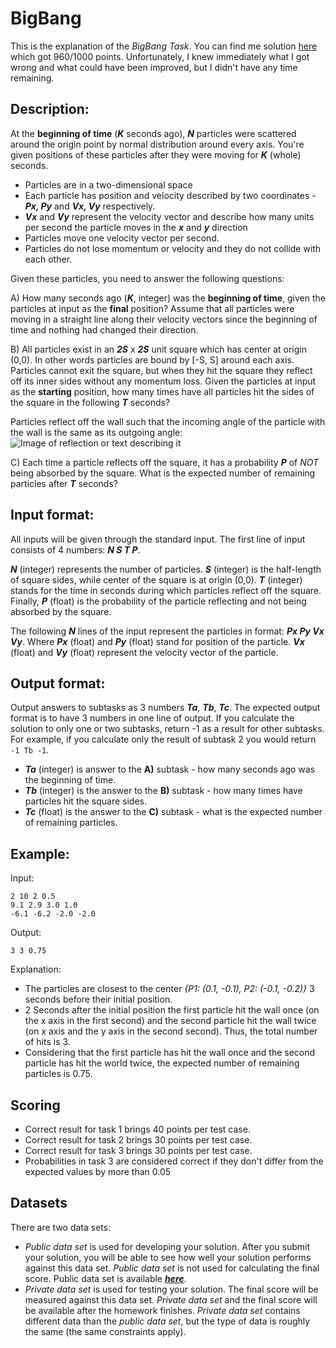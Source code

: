 # BigBang

This is the explanation of the *BigBang Task*. You can find me solution [here](https://github.com/emirdemic/Petnica-Summer-Institute-Machine-Learning---Homework-Assignmnets/blob/main/big-bang/big_bang.py) which got 960/1000 points. Unfortunately, I knew immediately what I got wrong and
what could have been improved, but I didn't have any time remaining.

## Description:

At the **beginning of time** (***K*** seconds ago), ***N*** particles were scattered
around the origin point by normal distribution around every axis.
You're given positions of these particles after they were moving for ***K*** (whole) seconds.
* Particles are in a two-dimensional space
* Each particle has position and velocity described by two coordinates - ***Px, Py*** and  ***Vx, Vy*** respectively.
* ***Vx*** and ***Vy*** represent the velocity vector and describe how many units per second the particle moves in the ***x*** and ***y*** direction
* Particles move one velocity vector per second.
* Particles do not lose momentum or velocity and they do not collide with each other.

Given these particles, you need to answer the following questions:


A) How many seconds ago (***K***, integer) was the **beginning of time**, given the particles at input as the **final** position?
Assume that all particles were moving in a straight line along their velocity vectors since the beginning of time and nothing had changed their direction.


B) All particles exist in an ***2S*** x ***2S*** unit square which has center at origin (0,0). In other words particles are bound by [-S, S] around each axis. Particles cannot exit the square, but when they hit the square they reflect off its inner sides without any momentum loss.
Given the particles at input as the **starting** position, how many times have all particles hit the sides of the square in the following ***T*** seconds?

Particles reflect off the wall such that the incoming angle of the particle with the wall is the same as its outgoing angle:
![Image of reflection or text describing it](https://petljamediastorage.blob.core.windows.net/psiml/Images/bigbang-image1.png)


C) Each time a particle reflects off the square, it has a probability ***P*** of *NOT* being absorbed by the square. What is the expected number of remaining particles after ***T*** seconds?

## Input format:
All inputs will be given through the standard input. The first line of input consists of 4 numbers: ***N S T P***.

***N*** (integer) represents the number of particles. ***S*** (integer) is the half-length of square sides, while center of the square is at origin (0,0). ***T*** (integer) stands for the time in seconds during which particles reflect off the square. Finally, ***P*** (float) is the probability of the particle reflecting and not being absorbed by the square.

The following ***N*** lines of the input represent the particles in format: ***Px Py Vx Vy***. Where ***Px*** (float) and ***Py*** (float) stand for position of the particle. ***Vx*** (float) and ***Vy*** (float) represent the velocity vector of the particle.

## Output format:
Output answers to subtasks as 3 numbers ***Ta***, ***Tb***, ***Tc***. The expected output format is to have 3 numbers in one line of output.
If you calculate the solution to only one or two subtasks, return -1 as a result for other subtasks.
For example, if you calculate only the result of subtask 2 you would return `-1 Tb -1`.
- ***Ta*** (integer) is answer to the **A)** subtask - how many seconds ago was the beginning of time.
- ***Tb*** (integer) is the answer to the **B)** subtask - how many times have particles hit the square sides.
- ***Tc*** (float) is the answer to the **C)** subtask - what is the expected number of remaining particles.


## Example:
Input:
```
2 10 2 0.5
9.1 2.9 3.0 1.0
-6.1 -6.2 -2.0 -2.0
```

Output:
```
3 3 0.75
```

Explanation:

- The particles are closest to the center *{P1: (0.1, -0.1), P2: (-0.1, -0.2)}* 3 seconds
before their initial position.
- 2 Seconds after the initial position the first particle
hit the wall once (on the x axis in the first second) and the second particle hit
the wall twice (on x axis and the y axis in the second second). Thus, the total number of hits is 3.
-  Considering that the first particle has hit the wall once and the second particle has hit the world twice, the expected number of remaining particles is 0.75.


## Scoring

- Correct result for task 1 brings 40 points per test case.
- Correct result for task 2 brings 30 points per test case.
- Correct result for task 3 brings 30 points per test case.
- Probabilities in task 3 are considered correct if they don't differ from the expected values by more than 0.05


## Datasets
There are two data sets:
* *Public data set* is used for developing your solution.
After you submit your solution, you will be able to see how well your solution
performs against this data set. *Public data set* is not used for calculating
the final score. Public data set is available [***here***](https://petljamediastorage.blob.core.windows.net/psiml/2020/BigBang/public-dataset.zip).
* *Private data set* is used for testing your solution.
The final score will be measured against this data set.
*Private data set* and the final score will be available after the homework finishes.
*Private data set* contains different data than the *public data set*,
but the type of data is roughly the same (the same constraints apply).
